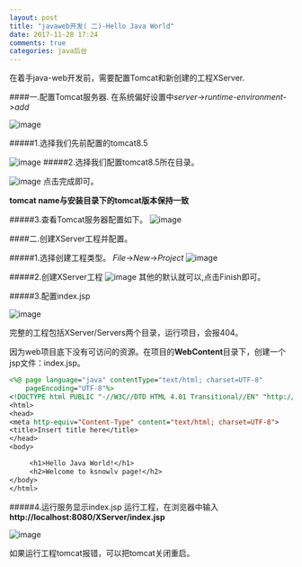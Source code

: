 ```yaml
---
layout: post
title: "javaweb开发( 二)-Hello Java World"
date: 2017-11-28 17:24
comments: true
categories: java后台
---
```


在着手java-web开发前，需要配置Tomcat和新创建的工程XServer.
 <!--more-->

####一.配置Tomcat服务器.
在系统偏好设置中*server*->*runtime-environment*->*add*

![image](/images/post/2017-11-28-javawebkai-fa-2/runtime-environment-config.png) 

#####1.选择我们先前配置的tomcat8.5

![image](/images/post/2017-11-28-javawebkai-fa-2/runtime-environment-config1.png) 
#####2.选择我们配置tomcat8.5所在目录。

![image](/images/post/2017-11-28-javawebkai-fa-2/runtime-environment-config2.png) 
点击完成即可。

**tomcat  name与安装目录下的tomcat版本保持一致**

#####3.查看Tomcat服务器配置如下。
![image](/images/post/2017-11-28-javawebkai-fa-2/runtime-environment-config3.png) 

####二.创建XServer工程并配置。

#####1.选择创建工程类型。
*File*->*New*->*Project*
![image](/images/post/2017-11-28-javawebkai-fa-2/new_project_type.png)

#####2.创建XServer工程
![image](/images/post/2017-11-28-javawebkai-fa-2/new_project_xserver.png)
其他的默认就可以,点击Finish即可。

#####3.配置index.jsp

![image](/images/post/2017-11-28-javawebkai-fa-2/new_project_index_jsp.png)

完整的工程包括XServer/Servers两个目录，运行项目，会报404。


因为web项目底下没有可访问的资源。在项目的**WebContent**目录下，创建一个jsp文件：index.jsp。

```jsp
<%@ page language="java" contentType="text/html; charset=UTF-8"
    pageEncoding="UTF-8"%>
<!DOCTYPE html PUBLIC "-//W3C//DTD HTML 4.01 Transitional//EN" "http://www.w3.org/TR/html4/loose.dtd">
<html>
<head>
<meta http-equiv="Content-Type" content="text/html; charset=UTF-8">
<title>Insert title here</title>
</head>
<body>

     <h1>Hello Java World!</h1>  
     <h2>Welcome to ksnowlv page!</h2>
</body>
</html>
```

#####4.运行服务显示index.jsp
运行工程，在浏览器中输入**http://localhost:8080/XServer/index.jsp**

![image](/images/post/2017-11-28-javawebkai-fa-2/new_project_xserver_result.png)

如果运行工程tomcat报错，可以把tomcat关闭重启。